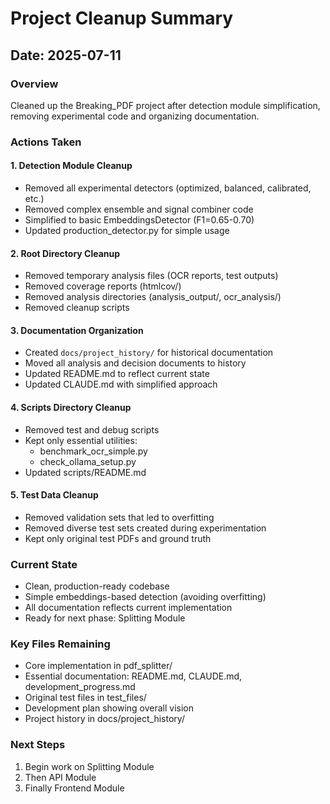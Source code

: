 # Project Cleanup Summary

## Date: 2025-07-11

### Overview
Cleaned up the Breaking_PDF project after detection module simplification, removing experimental code and organizing documentation.

### Actions Taken

#### 1. Detection Module Cleanup
- Removed all experimental detectors (optimized, balanced, calibrated, etc.)
- Removed complex ensemble and signal combiner code
- Simplified to basic EmbeddingsDetector (F1=0.65-0.70)
- Updated production_detector.py for simple usage

#### 2. Root Directory Cleanup
- Removed temporary analysis files (OCR reports, test outputs)
- Removed coverage reports (htmlcov/)
- Removed analysis directories (analysis_output/, ocr_analysis/)
- Removed cleanup scripts

#### 3. Documentation Organization
- Created `docs/project_history/` for historical documentation
- Moved all analysis and decision documents to history
- Updated README.md to reflect current state
- Updated CLAUDE.md with simplified approach

#### 4. Scripts Directory Cleanup
- Removed test and debug scripts
- Kept only essential utilities:
  - benchmark_ocr_simple.py
  - check_ollama_setup.py
- Updated scripts/README.md

#### 5. Test Data Cleanup
- Removed validation sets that led to overfitting
- Removed diverse test sets created during experimentation
- Kept only original test PDFs and ground truth

### Current State
- Clean, production-ready codebase
- Simple embeddings-based detection (avoiding overfitting)
- All documentation reflects current implementation
- Ready for next phase: Splitting Module

### Key Files Remaining
- Core implementation in pdf_splitter/
- Essential documentation: README.md, CLAUDE.md, development_progress.md
- Original test files in test_files/
- Development plan showing overall vision
- Project history in docs/project_history/

### Next Steps
1. Begin work on Splitting Module
2. Then API Module
3. Finally Frontend Module
